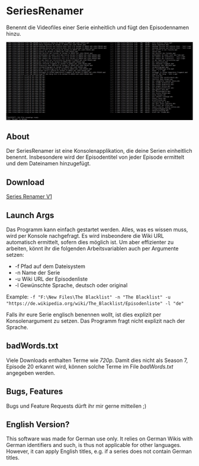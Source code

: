 # SeriesRenamer
Benennt die Videofiles einer Serie einheitlich und fügt den Episodennamen hinzu.
 
 ![Screenshot](/DemoPics/01.png "Screenshot")
 
## About
Der SeriesRenamer ist eine Konsolenapplikation, die deine Serien einheitlich benennt.
Insbesondere wird der Episodentitel von jeder Episode ermittelt und dem Dateinamen hinzugefügt.

## Download
[Series Renamer V1](https://github.com/Tom852/SeriesRenamer/releases/download/v1/publish.rar)

## Launch Args
Das Programm kann einfach gestartet werden. Alles, was es wissen muss, wird per Konsole nachgefragt. Es wird insbeondere die Wiki URL automatisch ermittelt, sofern dies möglich ist. Um aber effizienter zu arbeiten, könnt ihr die folgenden Arbeitsvariablen auch per Argumente setzen:

* -f Pfad auf dem Dateisystem
* -n Name der Serie
* -u Wiki URL der Episodenliste
* -l Gewünschte Sprache, deutsch oder original

Example: `-f "F:\New Files\The Blacklist" -n "The Blacklist" -u "https://de.wikipedia.org/wiki/The_Blacklist/Episodenliste" -l "de"`

Falls ihr eure Serie englisch benennen wollt, ist dies explizit per Konsolenargument zu setzen. Das Programm fragt nicht explizit nach der Sprache.

## badWords.txt
Viele Downloads enthalten Terme wie *720p*. Damit dies nicht als Season 7, Episode 20 erkannt wird, können solche Terme im File *badWords.txt* angegeben werden.

## Bugs, Features
Bugs und Feature Requests dürft ihr mir gerne mitteilen ;)


## English Version?
This software was made for German use only. It relies on German Wikis with German identifiers and such, is thus not applicable for other languages. However, it can apply English titles, e.g. if a series does not contain German titles.

